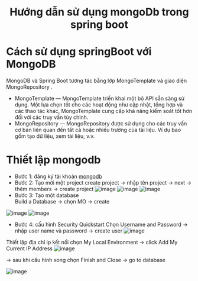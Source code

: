 <p align="center">
 <h1 align="center">Hướng dẫn sử dụng mongoDb trong spring boot</h1>
</p>

# Cách sử dụng springBoot với MongoDB
 MongoDB và Spring Boot tương tác bằng lớp MongoTemplate và giao diện MongoRepository .
- MongoTemplate — MongoTemplate triển khai một bộ API sẵn sàng sử dụng. Một lựa chọn tốt cho các hoạt động như cập nhật, tổng hợp và các thao tác khác, MongoTemplate cung cấp khả năng kiểm soát tốt hơn đối với các truy vấn tùy chỉnh.
- MongoRepository — MongoRepository được sử dụng cho các truy vấn cơ bản liên quan đến tất cả hoặc nhiều trường của tài liệu. Ví dụ bao gồm tạo dữ liệu, xem tài liệu, v.v.

# Thiết lập mongodb

- Bước 1: đăng ký tài khoản [mongodb](https://account.mongodb.com/account/login)
- Bước 2: Tạo mới một project 
 create project -> nhập tên project -> next -> thêm members -> create project 
![image](https://github.com/thangdtph27626/SpringBoot_MongoDB.github.io/assets/109157942/d510ff7f-4b91-401a-942a-a8b2bac7b44f)
![image](https://github.com/thangdtph27626/SpringBoot_MongoDB.github.io/assets/109157942/53929f34-11a7-41fc-9fa5-4de60578fe83)
![image](https://github.com/thangdtph27626/SpringBoot_MongoDB.github.io/assets/109157942/3a398f2f-8946-4c38-a815-217666ee5fbe)
- Bước 3: Tạo một database  
 Build a Database -> chọn MO -> create 
 
 ![image](https://github.com/thangdtph27626/SpringBoot_MongoDB.github.io/assets/109157942/6fd7ec74-d7e6-4797-89a7-b8bad145d2af)
![image](https://github.com/thangdtph27626/SpringBoot_MongoDB.github.io/assets/109157942/59c22c65-1338-42d0-b94a-7328e2f7ebac)

- Bước 4: cấu hình Security Quickstart
Chọn Username and Password -> nhập user name và password -> create user
![image](https://github.com/thangdtph27626/SpringBoot_MongoDB.github.io/assets/109157942/97fe1010-568c-4e4f-aedc-9c5fba38f4e1)

Thiết lập địa chỉ ip kết nối 
chọn My Local Environment -> click Add My Current IP Address
![image](https://github.com/thangdtph27626/SpringBoot_MongoDB.github.io/assets/109157942/20ca1790-fe6d-4931-a41d-f4ad68bebdd5)

-> sau khi cấu hình xong chọn  Finish and Close -> go to database 

![image](https://github.com/thangdtph27626/SpringBoot_MongoDB.github.io/assets/109157942/3055383d-5488-40ec-a9c3-62f6243842b4)


